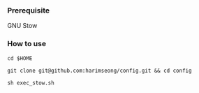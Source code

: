 ### Prerequisite
GNU Stow

### How to use
```
cd $HOME
```
```
git clone git@github.com:harimseong/config.git && cd config
```
```
sh exec_stow.sh
```
